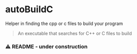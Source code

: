 # autoBuildC
Helper in finding the cpp or c files to build your program

> An executable that searches for C++ or C files to build
### ⚠ README - under construction